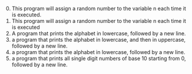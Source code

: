 0. This program will assign a random number to the variable n each time it is executed. 
1. This program will assign a random number to the variable n each time it is executed
2. A  program that prints the alphabet in lowercase, followed by a new line.
3. a program that prints the alphabet in lowercase, and then in uppercase, followed by a new line.
4. a program that prints the alphabet in lowercase, followed by a new line.
5. a program that prints all single digit numbers of base 10 starting from 0, followed by a new line.
